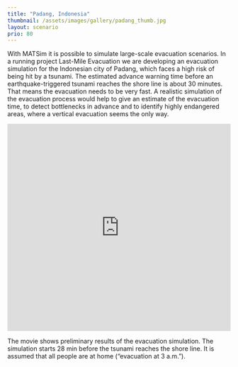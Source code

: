 ```yaml
---
title: "Padang, Indonesia"
thumbnail: /assets/images/gallery/padang_thumb.jpg
layout: scenario
prio: 80
---
```

With MATSim it is possible to simulate large-scale evacuation scenarios. In a running project Last-Mile Evacuation we are developing an evacuation simulation for the Indonesian city of Padang, which faces a high risk of being hit by a tsunami. The estimated advance warning time before an earthquake-triggered tsunami reaches the shore line is about 30 minutes. That means the evacuation needs to be very fast. A realistic simulation of the evacuation process would help to give an estimate of the evacuation time, to detect bottlenecks in advance and to identify highly endangered areas, where a vertical evacuation seems the only way. 

<iframe allowfullscreen="" frameborder="0" height="468" mozallowfullscreen="" src="https://player.vimeo.com/video/138598872" webkitallowfullscreen="" width="100%"></iframe>

The movie shows preliminary results of the evacuation simulation. The simulation starts 28 min before the tsunami reaches the shore line. It is assumed that all people are at home (“evacuation at 3 a.m.”).


